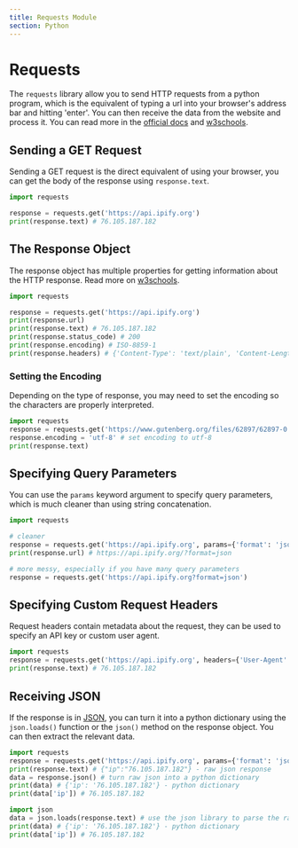 ```yaml
---
title: Requests Module
section: Python
---
```


# Requests

The `requests` library allow you to send HTTP requests from a python program, which is the equivalent of typing a url into your browser's address bar and hitting 'enter'. You can then receive the data from the website and process it. You can read more in the [official docs](https://requests.readthedocs.io/en/master/) and [w3schools](https://www.w3schools.com/python/module_requests.asp).

## Sending a GET Request

Sending a GET request is the direct equivalent of using your browser, you can get the body of the response using `response.text`.

```python
import requests

response = requests.get('https://api.ipify.org')
print(response.text) # 76.105.187.182
```

## The Response Object

The response object has multiple properties for getting information about the HTTP response. Read more on [w3schools](https://www.w3schools.com/python/ref_requests_response.asp).

```python
import requests

response = requests.get('https://api.ipify.org')
print(response.url)
print(response.text) # 76.105.187.182
print(response.status_code) # 200
print(response.encoding) # ISO-8859-1
print(response.headers) # {'Content-Type': 'text/plain', 'Content-Length': '14', ...}
```

### Setting the Encoding

Depending on the type of response, you may need to set the encoding so the characters are properly interpreted.

```python
import requests
response = requests.get('https://www.gutenberg.org/files/62897/62897-0.txt')
response.encoding = 'utf-8' # set encoding to utf-8
print(response.text)
```


## Specifying Query Parameters

You can use the `params` keyword argument to specify query parameters, which is much cleaner than using string concatenation.

```python
import requests

# cleaner
response = requests.get('https://api.ipify.org', params={'format': 'json'})
print(response.url) # https://api.ipify.org/?format=json

# more messy, especially if you have many query parameters
response = requests.get('https://api.ipify.org?format=json')
```

## Specifying Custom Request Headers

Request headers contain metadata about the request, they can be used to specify an API key or custom user agent.

```python
import requests
response = requests.get('https://api.ipify.org', headers={'User-Agent': 'Mozilla/5.0'})
print(response.text) # 76.105.187.182
```

## Receiving JSON

If the response is in [JSON](../0%20General/09%20-%20JSON,%20CSV,%20&%20XML.md), you can turn it into a python dictionary using the `json.loads()` function or the `json()` method on the response object. You can then extract the relevant data.


```python
import requests
response = requests.get('https://api.ipify.org', params={'format': 'json'})
print(response.text) # {"ip":"76.105.187.182"} - raw json response
data = response.json() # turn raw json into a python dictionary
print(data) # {'ip': '76.105.187.182'} - python dictionary
print(data['ip']) # 76.105.187.182

import json
data = json.loads(response.text) # use the json library to parse the raw response
print(data) # {'ip': '76.105.187.182'} - python dictionary
print(data['ip']) # 76.105.187.182
```



